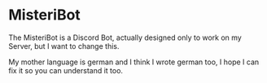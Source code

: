 # MisteriBot
The MisteriBot is a Discord Bot, actually designed only to work on my Server, but I want to change this.

My mother language is german and I think I wrote german too, I hope I can fix it so you can understand it too.
